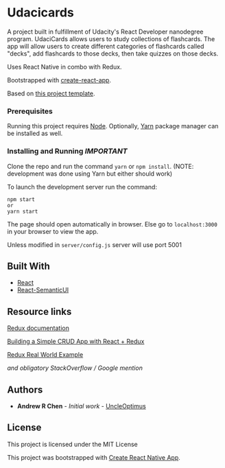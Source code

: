 # Udacicards

A project built in fulfillment of Udacity's React Developer nanodegree program.
UdaciCards allows users to study collections of flashcards. The app will allow users to create different categories of flashcards called "decks", add flashcards to those decks, then take quizzes on those decks.

Uses React Native in combo with Redux.

Bootstrapped with [create-react-app](https://github.com/facebookincubator/create-react-app).

Based on [this project template](https://github.com/udacity/reactnd-project-readable-starter).


### Prerequisites

Running this project requires [Node](https://nodejs.org/en/). Optionally, [Yarn](https://code.facebook.com/posts/1840075619545360) package manager can be installed as well.


### Installing and Running *IMPORTANT*

Clone the repo and run the command `yarn` or `npm install`.
(NOTE: development was done using Yarn but either should work)

To launch the development server run the command:
```
npm start
or
yarn start
```

The page should open automatically in browser. Else go to `localhost:3000` in your browser to view the app.

Unless modified in `server/config.js` server will use port 5001


## Built With

* [React](https://facebook.github.io/react/)
* [React-SemanticUI](https://github.com/Semantic-Org/Semantic-UI-React)


## Resource links

[Redux documentation](http://redux.js.org/)

[Building a Simple CRUD App with React + Redux](http://www.thegreatcodeadventure.com/building-a-simple-crud-app-with-react-redux-part-1/#table-of-contents)

[Redux Real World Example](https://github.com/reactjs/redux/tree/master/examples/real-world)

*and obligatory StackOverflow / Google mention*


## Authors

* **Andrew R Chen** - *Initial work* - [UncleOptimus](https://github.com/uncleoptimus)


## License

This project is licensed under the MIT License

This project was bootstrapped with [Create React Native App](https://github.com/react-community/create-react-native-app).

